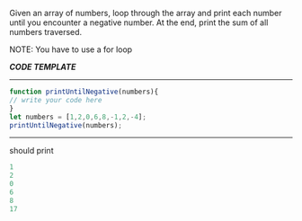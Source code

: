 Given an array of numbers, loop through the array and print each number until you encounter a negative number.
At the end, print the sum of all numbers traversed.

NOTE: You have to use a for loop



***CODE TEMPLATE***
***********************
```js
function printUntilNegative(numbers){
// write your code here
}
let numbers = [1,2,0,6,8,-1,2,-4];
printUntilNegative(numbers);
```
**********************
should print
```js
1
2
0
6
8
17
```
